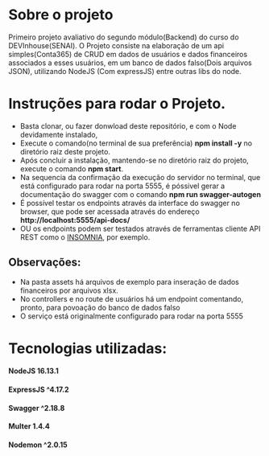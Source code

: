 # Sobre o projeto
 Primeiro projeto avaliativo do segundo módulo(Backend) do curso do DEVInhouse(SENAI).
 O Projeto consiste na elaboração de um api simples(Conta365) de CRUD em dados de usuários e dados financeiros associados a esses usuários, em um banco de dados falso(Dois arquivos JSON), utilizando NodeJS (Com expressJS) entre outras libs do node.
 
 # Instruções para rodar o Projeto.
* Basta clonar, ou fazer donwload deste repositório, e com o Node devidamente instalado, 
* Execute o comando(no terminal de sua preferência) **npm install -y** no diretório raiz deste  projeto. 
* Após concluir a instalação, mantendo-se no diretório raiz do projeto, execute o comando **npm start**. 
* Na sequencia da confirmação da execução do servidor no terminal, que está configurado para rodar na porta 5555, é póssivel gerar a documentação do swagger com o comando **npm run swagger-autogen**
* É possível testar os endpoints através da interface do swagger no browser, que pode ser acessada através do endereço **http://localhost:5555/api-docs/**
* OU os endpoints podem ser testados através de ferramentas cliente API REST como o [INSOMNIA](https://insomnia.rest/download), por exemplo.

## Observações:

* Na pasta assets há arquivos de exemplo para inseração de dados financeiros por arquivos xlsx.
* No controllers e no route de usuários há um endpoint comentando, pronto, para povoação do banco de dados falso
* O serviço está originalmente configurado para rodar na porta 5555


# Tecnologias utilizadas:
#### NodeJS 16.13.1
#### ExpressJS ^4.17.2
#### Swagger ^2.18.8
#### Multer 1.4.4
#### Nodemon ^2.0.15
